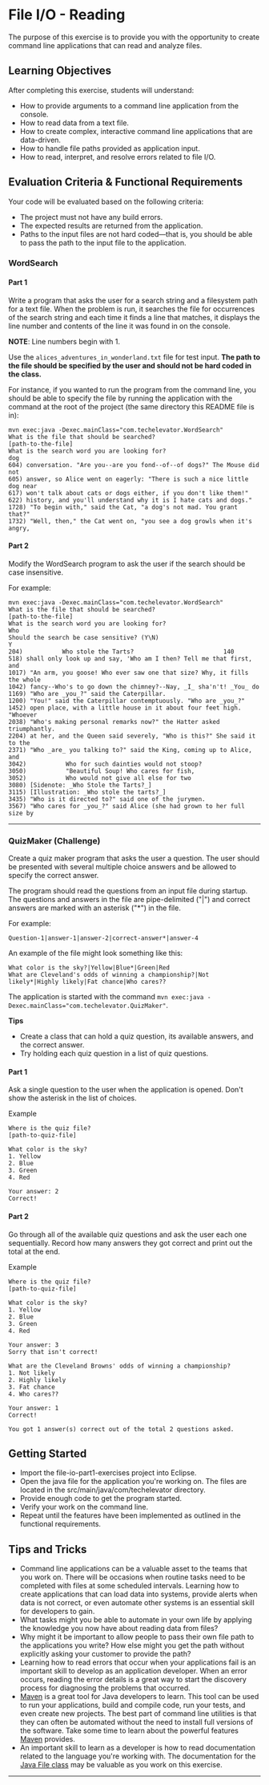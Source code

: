 # File I/O - Reading

The purpose of this exercise is to provide you with the opportunity to create command line applications that can read and analyze files.

## Learning Objectives

After completing this exercise, students will understand:

* How to provide arguments to a command line application from the console.
* How to read data from a text file.
* How to create complex, interactive command line applications that are data-driven.
* How to handle file paths provided as application input.
* How to read, interpret, and resolve errors related to file I/O.

## Evaluation Criteria & Functional Requirements

Your code will be evaluated based on the following criteria:

* The project must not have any build errors.
* The expected results are returned from the application.
* Paths to the input files are not hard coded—that is, you should be able to pass the path to the input file to the application.

### WordSearch

#### Part 1

Write a program that asks the user for a search string and a filesystem path for a text file. When the problem is run, it searches the file for occurrences of the search string and each time it finds a line that matches, it displays the line number and contents of the line it was found in on the console.

**NOTE**: Line numbers begin with 1.

Use the `alices_adventures_in_wonderland.txt` file for test input. **The path to the file should be specified by the user and should not be hard coded in the class.**

For instance, if you wanted to run the program from the command line, you should be able to specify the file by running the application with the command at the root of the project (the same directory this README file is in):

```
mvn exec:java -Dexec.mainClass="com.techelevator.WordSearch"
What is the file that should be searched?
[path-to-the-file]
What is the search word you are looking for?
dog
604) conversation. "Are you--are you fond--of--of dogs?" The Mouse did not
605) answer, so Alice went on eagerly: "There is such a nice little dog near
617) won't talk about cats or dogs either, if you don't like them!"
622) history, and you'll understand why it is I hate cats and dogs."
1728) "To begin with," said the Cat, "a dog's not mad. You grant that?"
1732) "Well, then," the Cat went on, "you see a dog growls when it's angry,

```

#### Part 2

Modify the WordSearch program to ask the user if the search should be case insensitive.

For example:

```
mvn exec:java -Dexec.mainClass="com.techelevator.WordSearch"
What is the file that should be searched?
[path-to-the-file]
What is the search word you are looking for?
Who
Should the search be case sensitive? (Y\N)
Y
204)           Who stole the Tarts?                         140
518) shall only look up and say, 'Who am I then? Tell me that first, and
1017) "An arm, you goose! Who ever saw one that size? Why, it fills the whole
1042) fancy--Who's to go down the chimney?--Nay, _I_ sha'n't! _You_ do
1169) "Who are _you_?" said the Caterpillar.
1200) "You!" said the Caterpillar contemptuously. "Who are _you_?"
1452) open place, with a little house in it about four feet high. "Whoever
2038) "Who's making personal remarks now?" the Hatter asked triumphantly.
2204) at her, and the Queen said severely, "Who is this?" She said it to the
2371) "Who _are_ you talking to?" said the King, coming up to Alice, and
3042)           Who for such dainties would not stoop?
3050)           "Beautiful Soup! Who cares for fish,
3052)           Who would not give all else for two
3080) [Sidenote: _Who Stole the Tarts?_]
3115) [Illustration: _Who stole the tarts?_]
3435) "Who is it directed to?" said one of the jurymen.
3567) "Who cares for _you_?" said Alice (she had grown to her full size by

```
---

### QuizMaker (Challenge)

Create a quiz maker program that asks the user a question. The user should be presented with several multiple choice answers and be allowed to specify the correct answer.

The program should read the questions from an input file during startup. The questions and answers in the file are pipe-delimited ("|") and correct answers are marked with an asterisk ("*") in the file.

For example:
```
Question-1|answer-1|answer-2|correct-answer*|answer-4
```

An example of the file might look something like this:
```
What color is the sky?|Yellow|Blue*|Green|Red
What are Cleveland's odds of winning a championship?|Not likely*|Highly likely|Fat chance|Who cares??
```

The application is started with the command `mvn exec:java -Dexec.mainClass="com.techelevator.QuizMaker"`.

**Tips**

* Create a class that can hold a quiz question, its available answers, and the correct answer.
* Try holding each quiz question in a list of quiz questions.

#### Part 1

Ask a single question to the user when the application is opened. Don't show the asterisk in the list of choices.

Example
```
Where is the quiz file?
[path-to-quiz-file]

What color is the sky?
1. Yellow
2. Blue
3. Green
4. Red

Your answer: 2
Correct!
```

#### Part 2

Go through all of the available quiz questions and ask the user each one sequentially. Record how many answers they got correct and print out the total at the end.

Example
```
Where is the quiz file?
[path-to-quiz-file]

What color is the sky?
1. Yellow
2. Blue
3. Green
4. Red

Your answer: 3
Sorry that isn't correct!

What are the Cleveland Browns' odds of winning a championship?
1. Not likely
2. Highly likely
3. Fat chance
4. Who cares??

Your answer: 1
Correct!

You got 1 answer(s) correct out of the total 2 questions asked.

```

## Getting Started

* Import the file-io-part1-exercises project into Eclipse.
* Open the java file for the application you're working on. The files are located in the src/main/java/com/techelevator directory.
* Provide enough code to get the program started.
* Verify your work on the command line.
* Repeat until the features have been implemented as outlined in the functional requirements.

## Tips and Tricks

* Command line applications can be a valuable asset to the teams that you work on. There will be occasions when routine tasks need to be completed with files at some scheduled intervals. Learning how to create applications that can load data into systems, provide alerts when data is not correct, or even automate other systems is an essential skill for developers to gain.
* What tasks might you be able to automate in your own life by applying the knowledge you now have about reading data from files?
* Why might it be important to allow people to pass their own file path to the applications you write? How else might you get the path without explicitly asking your customer to provide the path?
* Learning how to read errors that occur when your applications fail is an important skill to develop as an application developer. When an error occurs, reading the error details is a great way to start the discovery process for diagnosing the problems that occurred.
* [Maven][maven-in-five-minutes] is a great tool for Java developers to learn. This tool can be used to run your applications, build and compile code, run your tests, and even create new projects. The best part of command line utilities is that they can often be automated without the need to install full versions of the software. Take some time to learn about the powerful features [Maven][maven-in-five-minutes] provides.
* An important skill to learn as a developer is how to read documentation related to the language you're working with. The documentation for the [Java File class][java-file-class-api-docs] may be valuable as you work on this exercise.

---

[java-file-class-api-docs]: https://docs.oracle.com/javase/8/docs/api/java/io/File.html
[maven-in-five-minutes]: https://maven.apache.org/guides/getting-started/maven-in-five-minutes.html
